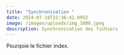 ```yaml
---
title: "Synchronisation "
date: 2024-07-18T22:36:42.095Z
image: /images/uploads/img_1808.jpeg
description: Synchronisation des fichiers
---
```

Pourqoie le fichier index.